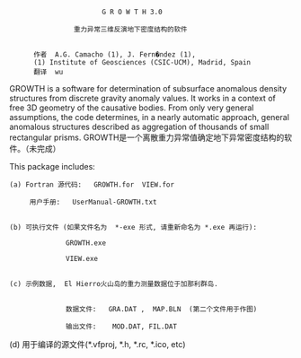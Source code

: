                           

                           G R O W T H 3.0

                    重力异常三维反演地下密度结构的软件


          作者  A.G. Camacho (1), J. Fern�ndez (1), 
          (1) Institute of Geosciences (CSIC-UCM), Madrid, Spain
          翻译  wu



GROWTH is a software for determination of subsurface anomalous density structures from discrete gravity anomaly values. It works in a context of free 3D geometry of the causative bodies. From only very general assumptions, the code determines, in a nearly automatic approach, general anomalous structures described as aggregation of thousands of small rectangular prisms.
GROWTH是一个离散重力异常值确定地下异常密度结构的软件。（未完成）


This package includes:


    (a) Fortran 源代码:   GROWTH.for  VIEW.for
        
         用户手册:   UserManual-GROWTH.txt


    (b) 可执行文件 (如果文件名为  *-exe 形式, 请重新命名为 *.exe 再运行): 

                  GROWTH.exe
 
                  VIEW.exe 


    (c) 示例数据,  El Hierro火山岛的重力测量数据位于加那利群岛.


                  数据文件:   GRA.DAT ,  MAP.BLN  (第二个文件用于作图)
 
                  输出文件:    MOD.DAT, FIL.DAT


   (d) 用于编译的源文件(*.vfproj, *.h, *.rc, *.ico, etc)